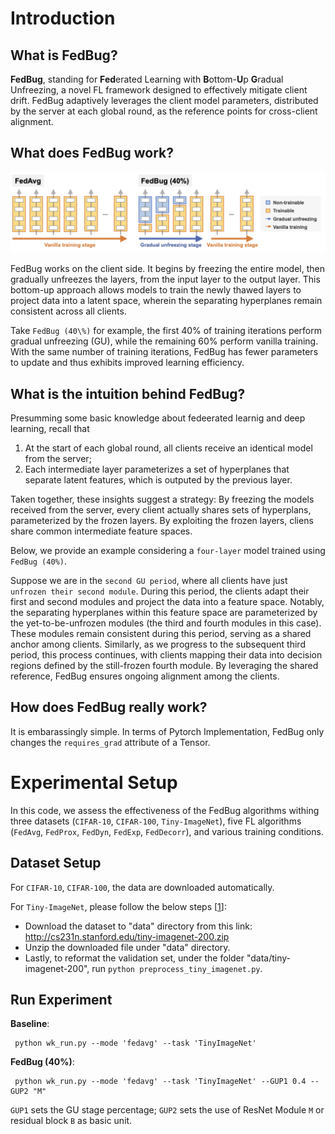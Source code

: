 # Introduction

## What is **FedBug**?
**FedBug**, standing for **Fed**erated Learning with **B**ottom-**U**p **G**radual Unfreezing, a novel FL framework designed to effectively mitigate client drift.
FedBug adaptively leverages the client model parameters, distributed by the server at each global round, as the reference points for cross-client alignment. 

## What does FedBug work?

![alt text](/assets/alg_model.png)

FedBug works on the client side. It begins by freezing the entire model, then gradually unfreezes the layers, from the input layer to the output layer.
This bottom-up approach allows models to train the newly thawed layers to project data into a latent space, wherein the separating hyperplanes remain consistent across all clients. 

Take `FedBug (40\%)` for example, the first 40\% of training iterations perform gradual unfreezing (GU), while the remaining 60\% perform vanilla training. With the same number of training iterations, FedBug has fewer parameters to update and thus exhibits improved learning efficiency.

## What is the intuition behind FedBug?

Presumming some basic knowledge about fedeerated learnig and deep learning,  recall that 
1. At the start of each global round, all clients receive an identical model from the server;
2. Each intermediate layer parameterizes a set of hyperplanes that separate latent features, which is outputed by the previous layer.

Taken together, these insights suggest a strategy: By freezing the models received from the server, every client actually shares sets of hyperplans, parameterized by the frozen layers. By exploiting the frozen layers, cliens share common intermediate feature spaces. 

Below, we provide an example considering a `four-layer` model trained using `FedBug (40%)`.

Suppose we are in the `second GU period`, where all clients have just `unfrozen their second module`. During this period, the clients adapt their first and second modules and project the data into a feature space. Notably, the separating hyperplanes within this feature space are parameterized by the yet-to-be-unfrozen modules (the third and fourth modules in this case). These modules remain consistent during this period, serving as a shared anchor among clients. 
Similarly, as we progress to the subsequent third period, this process continues, with clients mapping their data into decision regions defined by the still-frozen fourth module. By leveraging the shared reference, FedBug ensures ongoing alignment among the clients.

## How does FedBug really work?

It is embarassingly simple. In terms of Pytorch Implementation, FedBug only changes the `requires_grad` attribute of a Tensor. 

# Experimental Setup
In this code, we assess the effectiveness of the FedBug algorithms withing three datasets (`CIFAR-10`, `CIFAR-100`, `Tiny-ImageNet`), five FL algorithms (`FedAvg`, `FedProx`, `FedDyn`, `FedExp`, `FedDecorr`), and various training conditions.

## Dataset Setup

For `CIFAR-10`, `CIFAR-100`, the data are downloaded automatically.

For `Tiny-ImageNet`, please follow the below steps [[1](https://github.com/bytedance/FedDecorr)]:
- Download the dataset to "data" directory from this link: 
http://cs231n.stanford.edu/tiny-imagenet-200.zip
- Unzip the downloaded file under "data" directory.
- Lastly, to reformat the validation set, under the folder "data/tiny-imagenet-200", run `python preprocess_tiny_imagenet.py`.

## Run Experiment

**Baseline**:
    
     python wk_run.py --mode 'fedavg' --task 'TinyImageNet'

**FedBug (40%)**:

     python wk_run.py --mode 'fedavg' --task 'TinyImageNet' --GUP1 0.4 --GUP2 "M"

`GUP1` sets the GU stage percentage; `GUP2` sets the use of ResNet Module `M` or residual block `B` as basic unit.